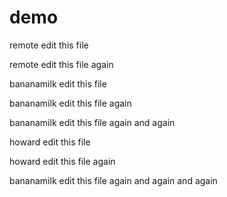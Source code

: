# demo

remote edit this file

remote edit this file again


bananamilk edit this file

bananamilk edit this file again

bananamilk edit this file again and again

howard edit this file

howard edit this file again

bananamilk edit this file again and again and again